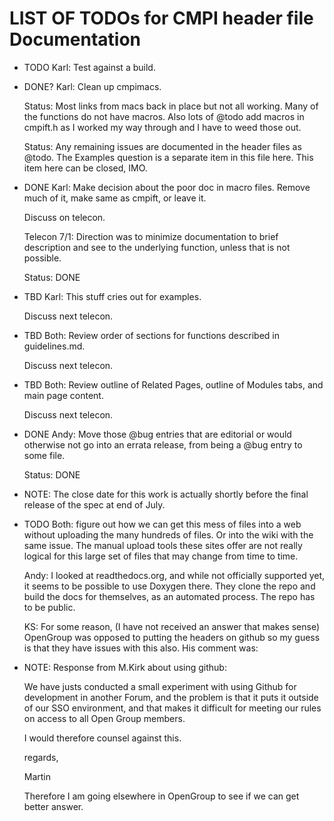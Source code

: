 LIST OF TODOs for CMPI header file Documentation
================================================

* TODO Karl: Test against a build.

* DONE? Karl: Clean up cmpimacs.

  Status: Most links from macs back in place but not all working.  Many of the
  functions do not have macros.  Also lots of @todo add macros in cmpift.h
  as I worked my way through and I have to weed those out.

  Status: Any remaining issues are documented in the header files as @todo.
  The Examples question is a separate item in this file here.
  This item here can be closed, IMO.

* DONE Karl: Make decision about the poor doc in macro files. Remove much of it,
  make same as cmpift, or leave it.

  Discuss on telecon.

  Telecon 7/1: Direction was to minimize documentation to brief description and
  see to the underlying function, unless that is not possible.

  Status: DONE

* TBD Karl: This stuff cries out for examples.

  Discuss next telecon.

* TBD Both: Review order of sections for functions described in guidelines.md.

  Discuss next telecon.

* TBD Both: Review outline of Related Pages, outline of Modules tabs, and main
  page content.

  Discuss next telecon.

* DONE Andy: Move those @bug entries that are editorial or would otherwise not
  go into an errata release, from being a @bug entry to some file.

  Status: DONE

* NOTE: The close date for this work is actually shortly before the final
  release of the spec at end of July.

* TODO Both: figure out how we can get this mess of files into a web without
  uploading the many hundreds of files. Or into the wiki with the same issue.
  The manual upload tools these sites offer are not really logical for this
  large set of files that may change from time to time.

  Andy: I looked at readthedocs.org, and while not officially supported yet, it
  seems to be possible to use Doxygen there. They clone the repo and build the
  docs for themselves, as an automated process.
  The repo has to be public.

  KS: For some reason, (I have not received an answer that makes sense) OpenGroup
  was opposed to putting the headers on github so my guess is that they have
  issues with this also. His comment was:

* NOTE: Response from M.Kirk about using github:

    We have justs conducted a small experiment with using Github for development in
    another Forum, and the problem is that it puts it outside of our SSO
    environment, and that makes it difficult for meeting our rules on access
    to all Open Group members.

    I would therefore counsel against this.

    regards,

    Martin

  Therefore I am going elsewhere in OpenGroup to see if we can get better answer.
